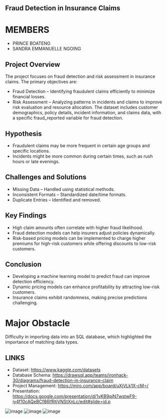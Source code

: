 ## ﻿Fraud Detection in Insurance Claims  ##
# MEMBERS  
- PRINCE BOATENG 
- SANDRA EMMANUELLE NGOING 

## Project Overview ##
The project focuses on fraud detection and risk assessment in insurance claims. The primary objectives are:
- Fraud Detection – Identifying fraudulent claims efficiently to minimize financial losses.
- Risk Assessment – Analyzing patterns in incidents and claims to improve risk evaluation and resource allocation.
The dataset includes customer demographics, policy details, incident information, and claims data, with a specific fraud_reported variable for fraud detection.

## Hypothesis ##
- Fraudulent claims may be more frequent in certain age groups and specific locations.
- Incidents might be more common during certain times, such as rush hours or late evenings.

## Challenges and Solutions ##
- Missing Data – Handled using statistical methods.
- Inconsistent Formats – Standardized date/time formats.
- Duplicate Entries – Identified and removed.


## Key Findings ##
- High claim amounts often correlate with higher fraud likelihood.
- Fraud detection models can help insurers adjust policies dynamically.
- Risk-based pricing models can be implemented to charge higher premiums for high-risk customers while offering discounts to low-risk customers.

## Conclusion ##
- Developing a machine learning model to predict fraud can improve detection efficiency.
- Dynamic pricing models can enhance profitability by attracting low-risk customers.
- Insurance claims exhibit randomness, making precise predictions challenging.

# Major Obstacle
Difficulty in importing data into an SQL database, which highlighted the importance of matching data types.


## LINKS ##
- Dataset: https://www.kaggle.com/datasets
- Database Schema: https://drawsql.app/teams/ironhack-30/diagrams/fraud-detection-in-insurance-claim
- Project Management: https://miro.com/app/board/uXjVLk1X-cM=/
- Presentation: https://docs.google.com/presentation/d/1vKB9qjN7wstwF9-iy4f10cAQeBCf86lfRtjVNStXnLc/edit#slide=id.p


![image](https://github.com/user-attachments/assets/5b676b5b-15bd-44f1-80c9-e4b59b4580ab)
![image](https://github.com/user-attachments/assets/e246ec11-270d-44e5-a56f-9b342bdf3922)
![image](https://github.com/user-attachments/assets/a36ae776-7d97-4812-b9d6-4e2e1968e404)




